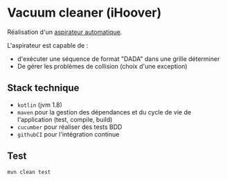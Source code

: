 # Vacuum cleaner (iHoover)

Réalisation d'un [aspirateur automatique](https://docs.google.com/document/d/1lmerjBXassYpTq-O-cfSBbw3yf0hv5GdlQSEqChTSXs/edit).

L'aspirateur est capable de :
 - d'exécuter une séquence de format "DADA" dans une grille déterminer
 - De gérer les problèmes de collision (choix d'une exception)

## Stack technique

- `kotlin` (jvm 1.8)
- `maven` pour la gestion des dépendances et du cycle de vie de l'application (test, compile, build)
- `cucumber` pour réaliser des tests BDD
- `githubCI` pour l'intégration continue

## Test

```bash
mvn clean test
```
